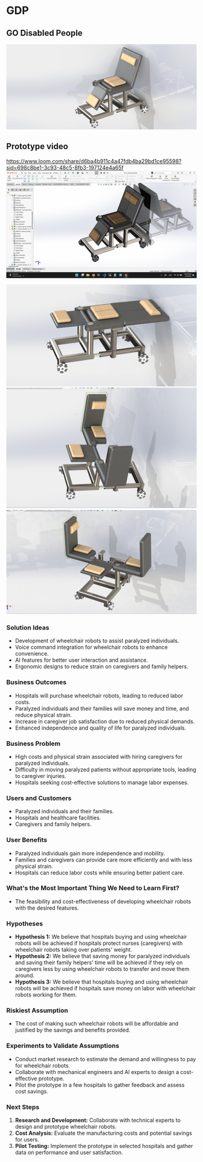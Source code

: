 ﻿# GDP

## GO Disabled People

![Screenshot](images/1.JPG)
## Prototype video
https://www.loom.com/share/d6ba4b911c4a47fdb4ba29bd1ce95598?sid=698c8be1-3c93-48c5-8fb3-197124e4a65f
![Screenshot](images/2.png)

![Screenshot](images/3.png)
![Screenshot](images/4.png)
![Screenshot](images/5.png)

### Solution Ideas

- Development of wheelchair robots to assist paralyzed individuals.
- Voice command integration for wheelchair robots to enhance convenience.
- AI features for better user interaction and assistance.
- Ergonomic designs to reduce strain on caregivers and family helpers.

### Business Outcomes

- Hospitals will purchase wheelchair robots, leading to reduced labor costs.
- Paralyzed individuals and their families will save money and time, and reduce physical strain.
- Increase in caregiver job satisfaction due to reduced physical demands.
- Enhanced independence and quality of life for paralyzed individuals.

### Business Problem

- High costs and physical strain associated with hiring caregivers for paralyzed individuals.
- Difficulty in moving paralyzed patients without appropriate tools, leading to caregiver injuries.
- Hospitals seeking cost-effective solutions to manage labor expenses.

### Users and Customers

- Paralyzed individuals and their families.
- Hospitals and healthcare facilities.
- Caregivers and family helpers.

### User Benefits

- Paralyzed individuals gain more independence and mobility.
- Families and caregivers can provide care more efficiently and with less physical strain.
- Hospitals can reduce labor costs while ensuring better patient care.

### What's the Most Important Thing We Need to Learn First?

- The feasibility and cost-effectiveness of developing wheelchair robots with the desired features.

### Hypotheses

- **Hypothesis 1:** We believe that hospitals buying and using wheelchair robots will be achieved if hospitals protect nurses (caregivers) with wheelchair robots taking over patients' weight.
- **Hypothesis 2:** We believe that saving money for paralyzed individuals and saving their family helpers' time will be achieved if they rely on caregivers less by using wheelchair robots to transfer and move them around.
- **Hypothesis 3:** We believe that hospitals buying and using wheelchair robots will be achieved if hospitals save money on labor with wheelchair robots working for them.

### Riskiest Assumption

- The cost of making such wheelchair robots will be affordable and justified by the savings and benefits provided.

### Experiments to Validate Assumptions

- Conduct market research to estimate the demand and willingness to pay for wheelchair robots.
- Collaborate with mechanical engineers and AI experts to design a cost-effective prototype.
- Pilot the prototype in a few hospitals to gather feedback and assess cost savings.

### Next Steps

1. **Research and Development:** Collaborate with technical experts to design and prototype wheelchair robots.
2. **Cost Analysis:** Evaluate the manufacturing costs and potential savings for users.
3. **Pilot Testing:** Implement the prototype in selected hospitals and gather data on performance and user satisfaction.
